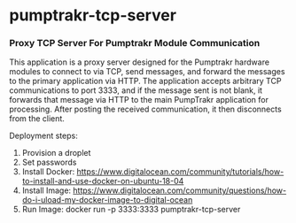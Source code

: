 # pumptrakr-tcp-server

### Proxy TCP Server For Pumptrakr Module Communication

This application is a proxy server designed for the Pumptrakr hardware modules to connect to via TCP, send messages, and forward the messages to the primary application via HTTP. The application accepts arbitrary TCP communications to port 3333, and if the message sent is not blank, it forwards that message via HTTP to the main PumpTrakr application for processing. After posting the received communication, it then disconnects from the client.

Deployment steps:

1. Provision a droplet
2. Set passwords
3. Install Docker: https://www.digitalocean.com/community/tutorials/how-to-install-and-use-docker-on-ubuntu-18-04
4. Install Image: https://www.digitalocean.com/community/questions/how-do-i-uload-my-docker-image-to-digital-ocean
5. Run Image: docker run -p 3333:3333 pumptrakr-tcp-server